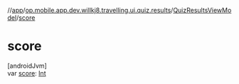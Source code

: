 //[app](../../../index.md)/[op.mobile.app.dev.willkj8.travelling.ui.quiz.results](../index.md)/[QuizResultsViewModel](index.md)/[score](score.md)

# score

[androidJvm]\
var [score](score.md): [Int](https://kotlinlang.org/api/latest/jvm/stdlib/kotlin/-int/index.html)

